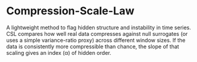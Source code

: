 # Compression-Scale-Law
A lightweight method to flag hidden structure and instability in time series.  CSL compares how well real data compresses against null surrogates (or uses a simple variance-ratio proxy) across different window sizes. If the data is consistently more compressible than chance, the slope of that scaling gives an index (α) of hidden order.
